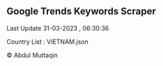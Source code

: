 

## Google Trends Keywords Scraper 
 
Last Update 31-03-2023 , 06:30:36

Country List :
VIETNAM.json



© Abdul Muttaqin 
